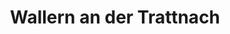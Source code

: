 ---
title: Wallern an der Trattnach
url: /wallern-an-der-trattnach/
latitude: 48.219
longitude: 13.944
---